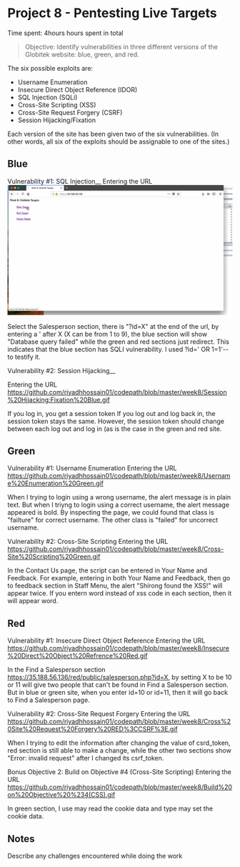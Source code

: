 # Project 8 - Pentesting Live Targets

Time spent: 4hours hours spent in total

> Objective: Identify vulnerabilities in three different versions of the Globitek website: blue, green, and red.

The six possible exploits are:
* Username Enumeration
* Insecure Direct Object Reference (IDOR)
* SQL Injection (SQLi)
* Cross-Site Scripting (XSS)
* Cross-Site Request Forgery (CSRF)
* Session Hijacking/Fixation

Each version of the site has been given two of the six vulnerabilities. (In other words, all six of the exploits should be assignable to one of the sites.)

## Blue

Vulnerability #1: SQL Injection__
Entering the URL ![alt text](https://github.com/riyadhhossain01/codepath/blob/master/week8/SQL%20Injection%20Blue.gif)

Select the Salesperson section, there is "?id=X" at the end of the url, by entering a ' after X (X can be from 1 to 9), the blue section will show "Database query failed" while the green and red sections just redirect. This indicates that the blue section has SQLI vulnerability. I used ?id=' OR 1=1'-- to testify it.

Vulnerability #2: Session Hijacking__

Entering the URL https://github.com/riyadhhossain01/codepath/blob/master/week8/Session%20Hijacking:Fixation%20Blue.gif

If you log in, you get a session token
If you log out and log back in, the session token stays the same. However, the session token should change between each log out and log in (as is the case in the green and red site.


## Green

Vulnerability #1: Username Enumeration
Entering the URL https://github.com/riyadhhossain01/codepath/blob/master/week8/Username%20Enumeration%20Green.gif

When I trying to login using a wrong username, the alert message is in plain text. But when I triyng to login using a correct username, the alert message appeared is bold. By inspecting the page, we could found that class is "failture" for correct username. The other class is "failed" for uncorrect username.

Vulnerability #2: Cross-Site Scripting
Entering the URL https://github.com/riyadhhossain01/codepath/blob/master/week8/Cross-Site%20Scripting%20Green.gif

In the Contact Us page, the script can be entered in Your Name and Feedback. For example, entering <script>alert('Shirong found the XSS!')</script> in both Your Name and Feedback, then go to feedback section in Staff Menu, the alert "Shirong found the XSS!" will appear twice. If you entern word instead of xss code in each section, then it will appear word.


## Red

Vulnerability #1: Insecure Direct Object Reference
Entering the URL https://github.com/riyadhhossain01/codepath/blob/master/week8/Insecure%20Direct%20Object%20Refrence%20Red.gif

In the Find a Salesperson section https://35.188.56.136/red/public/salesperson.php?id=X, by setting X to be 10 or 11 will give two people that can't be found in Find a Salesperson section. But in blue or green site, when you enter id=10 or id=11, then it will go back to Find a Salesperson page.

Vulnerability #2: Cross-Site Request Forgery
Entering the URL https://github.com/riyadhhossain01/codepath/blob/master/week8/Cross%20Site%20Request%20Forgery%20RED%3CCSRF%3E.gif

When I trying to edit the information after changing the value of csrd_token, red section is still able to make a change, while the other two sections show "Error: invalid request" after I changed its csrf_token.

Bonus Objective 2: Build on Objective #4 (Cross-Site Scripting)
Entering the URL https://github.com/riyadhhossain01/codepath/blob/master/week8/Build%20on%20Objective%20%234(CSS).gif

In green section, I use <script>document.location="https://www.google.com"</script> in Feedback in Contact Us, then go to the feedback section in Staff Menu, it should direct the page to google. Additionally, type <script>alert(document.cookie)</script> may read the cookie data and type <script>document.cookie="username=abcde"</script>may set the cookie data.

## Notes

Describe any challenges encountered while doing the work
